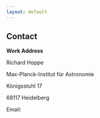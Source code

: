 ```yaml
---
layout: default
---
```


## Contact

**Work Address**

Richard Hoppe

Max-Planck-Institut für Astronomie

Königsstuhl 17

69117 Heidelberg

Email: <span id="email"></span>
<script>
  document.addEventListener("DOMContentLoaded", function () {
    const user = "hoppe";
    const domain = "mpia.de";
    const email = user + "@" + domain;
    document.getElementById("email").innerHTML = `<a href="mailto:${email}">${email}</a>`;
  });
</script>